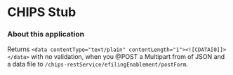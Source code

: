 CHIPS Stub
=====================

### About this application

Returns `<data contentType="text/plain" contentLength="1"><![CDATA[0]]></data>` with no validation, when you @POST a 
Multipart from of JSON and a data file to `/chips-restService/efilingEnablement/postForm`.
